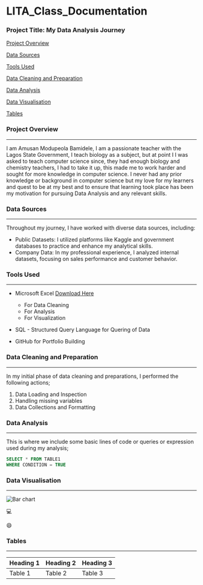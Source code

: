# LITA_Class_Documentation

### Project Title: My Data Analysis Journey

[Project Overview](#project-overview)

[Data Sources](#data-sources)

[Tools Used](#tools-used)

[Data Cleaning and Preparation](#data-cleaning-and-preparation)

[Data Analysis](#data-analysis)

[Data Visualisation](#data-visualisation)

[Tables](#tables)


### Project Overview
---
I am Amusan Modupeola Bamidele, I am a passionate teacher with the Lagos State Government, I teach biology as a subject, but at point I I was asked to teach computer science since, they had enough biology and chemistry teachers, I had to take it up, this made me to work harder and sought for more knowledge in computer science. I never had any prior knowledge or background in computer science but my love for my learners and quest to be at my best and to ensure that learning  took place has been my motivation for pursuing Data Analysis and any relevant skills.

### Data Sources
---
Throughout my journey, I have worked with diverse data sources, including:
- Public Datasets: I utilized platforms like Kaggle and government databases to practice and enhance my analytical skills.
- Company Data: In my professional experience, I analyzed internal datasets, focusing on sales performance and customer behavior.
### Tools Used
---
- Microsoft Excel [Download Here](https://www.microsoft.com)
  -  For Data Cleaning
  -  For Analysis
  -  For Visualization

- SQL - Structured Query Language for Quering of Data
- GitHub for Portfolio Building

### Data Cleaning and Preparation
---
In my initial phase of data cleaning and preparations, I performed the following actions;
1. Data Loading and Inspection
2. Handling missing variables
3. Data Collections and Formatting

### Data Analysis
---
This is where we include some basic lines of code or queries or expression used during my analysis;

```SQL
SELECT * FROM TABLE1
WHERE CONDITION = TRUE
```

### Data Visualisation
---

![Bar chart](https://github.com/user-attachments/assets/ed68207b-34df-426b-9c93-2fe1a1d05188)

💻

😄

### Tables
---
|Heading 1|Heading 2|Heading 3|
|---------|---------|---------|
|Table 1|Table 2|Table 3|







